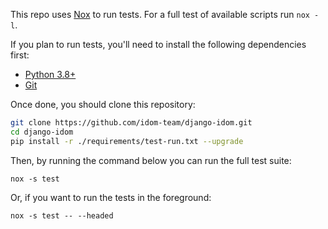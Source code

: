 This repo uses [Nox](https://nox.thea.codes/en/stable/) to run tests. For a full test of available scripts run `nox -l`.

If you plan to run tests, you'll need to install the following dependencies first:

-   [Python 3.8+](https://www.python.org/downloads/)
-   [Git](https://git-scm.com/downloads)

Once done, you should clone this repository:

```bash
git clone https://github.com/idom-team/django-idom.git
cd django-idom
pip install -r ./requirements/test-run.txt --upgrade
```

Then, by running the command below you can run the full test suite:

```
nox -s test
```

Or, if you want to run the tests in the foreground:

```
nox -s test -- --headed
```
